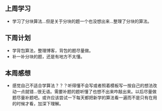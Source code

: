 ## 上周学习
- 学习了分块算法...但是关于分块的题一个也没想出来...整理了分块的算法。
## 下周计划
- 学背包算法，整理博客，背包的题尽量做。
- 补一补分块的题，还是有地方不太懂。
## 本周感想
- 感觉自己不适合学算法？？？听得懂不会写或者照着模板写一按自己的想法改动一点就错...很无语。需要补题的题听懂了也想不出来咋敲出来。以后尽量做题尽量补题吧。或许应该尝试一下每天都把新学的算法看一遍而不是只有在用的时候才看，加深下理解。
